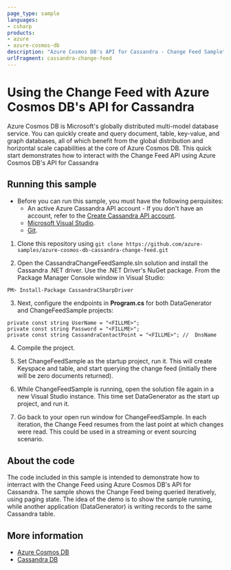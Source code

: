 ```yaml
---
page_type: sample
languages:
- csharp
products:
- azure
- azure-cosmos-db
description: "Azure Cosmos DB's API for Cassandra - Change Feed Sample"
urlFragment: cassandra-change-feed
---
```


# Using the Change Feed with Azure Cosmos DB's API for Cassandra
Azure Cosmos DB is Microsoft's globally distributed multi-model database service. You can quickly create and query document, table, key-value, and graph databases, all of which benefit from the global distribution and horizontal scale capabilities at the core of Azure Cosmos DB. 
This quick start demonstrates how to interact with the Change Feed API using Azure Cosmos DB's API for Cassandra

## Running this sample
* Before you can run this sample, you must have the following perquisites:
	* An active Azure Cassandra API account - If you don't have an account, refer to the [Create Cassandra API account](https://docs.microsoft.com/en-us/azure/cosmos-db/create-cassandra-dotnet). 
	* [Microsoft Visual Studio](https://www.visualstudio.com).
	* [Git](http://git-scm.com/).

1. Clone this repository using `git clone https://github.com/azure-samples/azure-cosmos-db-cassandra-change-feed.git`

2. Open the CassandraChangeFeedSample.sln solution and install the Cassandra .NET driver. Use the .NET Driver's NuGet package. From the Package Manager Console window in Visual Studio:

```bash
PM> Install-Package CassandraCSharpDriver
```

3. Next, configure the endpoints in **Program.cs** for both DataGenerator and ChangeFeedSample projects:

```
private const string UserName = "<FILLME>"; 
private const string Password = "<FILLME>";
private const string CassandraContactPoint = "<FILLME>"; //  DnsName
```
4. Compile the project.

5. Set ChangeFeedSample as the startup project, run it. This will create Keyspace and table, and start querying the change feed (initially there will be zero documents returned).

6. While ChangeFeedSample is running, open the solution file again in a new Visual Studio instance. This time set DataGenerator as the start up project, and run it. 

7. Go back to your open run window for ChangeFeedSample. In each iteration, the Change Feed resumes from the last point at which changes were read. This could be used in a streaming or event sourcing scenario. 


## About the code
The code included in this sample is intended to demonstrate how to interract with the Change Feed using Azure Cosmos DB's API for Cassandra. The sample shows the Change Feed being queried iteratively, using paging state. The idea of the demo is to show the sample running, while another application (DataGenerator) is writing records to the same Cassandra table.

## More information

- [Azure Cosmos DB](https://docs.microsoft.com/azure/cosmos-db/introduction)
- [Cassandra DB](http://cassandra.apache.org/)
